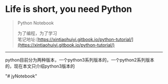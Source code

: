 # Life is short, you need Python

> Python Notebook
>
> 为了编程，为了学习  
> 笔记地址:[https://xintiaohuiyi.gitbook.io/python-tutorial/](https://xintiaohuiyi.gitbook.io/python-tutorial/)

---

python目前分为两种版本，一个python3系列版本的，一个python2系列版本的，现在本文只介绍python3版本的 

"# jyNotebook" 
